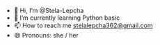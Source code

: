 - 👋 Hi, I’m @Stela-Lepcha
- 🌱 I’m currently learning Python basic
- 📫 How to reach me stelalepcha362@gmail.com
- 😄 Pronouns: she / her

<!---
Stela-Lepcha/Stela-Lepcha is a ✨ special ✨ repository because its `README.md` (this file) appears on your GitHub profile.
You can click the Preview link to take a look at your changes.
--->

